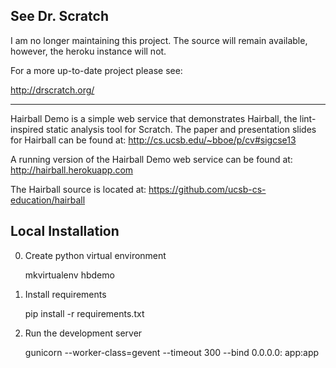 ## See Dr. Scratch

I am no longer maintaining this project. The source will remain available, however, the heroku instance will not.

For a more up-to-date project please see:

http://drscratch.org/

---

Hairball Demo is a simple web service that demonstrates Hairball, the
lint-inspired static analysis tool for Scratch. The paper and presentation
slides for Hairball can be found at: http://cs.ucsb.edu/~bboe/p/cv#sigcse13

A running version of the Hairball Demo web service can be found at:
http://hairball.herokuapp.com

The Hairball source is located at:
https://github.com/ucsb-cs-education/hairball


## Local Installation

0. Create python virtual environment

    mkvirtualenv hbdemo

0. Install requirements

    pip install -r requirements.txt

0. Run the development server

    gunicorn --worker-class=gevent --timeout 300 --bind 0.0.0.0:<PORT> app:app
